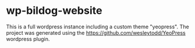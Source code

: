 wp-bildog-website
=================
This is a full wordpress instance including a custom theme "yeopress".
The project was generated using the https://github.com/wesleytodd/YeoPress wordpress plugin.
